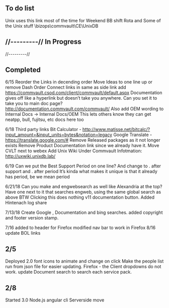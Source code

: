 To do list 
--------------
Unix uses this link most of the time for Weekend BB shift Rota and Some of the Unix stuff \\bizops\commvault\CE\UnixDB


//---------//
In Progress
--------------


//---------//

Completed
-------------
6/15
Reorder the Links in decending order 
Move Ideas to one line up or remove Dash
Order Connect links in same as side link 
add https://commvault.csod.com/client/commvault/default.aspx 
Documentation gives off like a hyperlink but doesn’t take you anywhere. Can you set it to take you to main doc page? http://documentation.commvault.com/commvault/ 
Also add OEM wording to Internal Docs -> Internal Docs/OEM This lets others know they can get neatpp, bull, fujitsu, etc docs here too

6/18
Third party links
Bit Calculator - http://www.matisse.net/bitcalc/?input_amount=&input_units=bytes&notation=legacy
Google Translate - https://translate.google.com/# 
Remove Released packages as it not longer exists
Remove Product Documentation link since we already have it. 
Move CVLT next to webex
Add Unix Wiki Under Commvault Infotmation: http://uxwiki.unixdb.lab/

6/19
Can we put the Best Support Period on one line? And change to . after support and . after period It’s kinda what makes it unique is that it already has period, be we mean period


6/21/18
Can you  make and engwebsearch as well like Alexandria at the top? Have one next to it that searches engweb, using the same global search as above
BTW Clicking this does nothing v11 documentation button.
Added Hintenach log share 

7/13/18
Create Google , Documentation and bing searches.
added copyright and footer version stamp.

7/16
added <meta charset="utf-8"/> to header for Firefox
modified nav bar to work in Firefox
 8/16
  update BOL links

2/5
-----   
Deployed 2.0
font icons to animate and change on click 
Make the people list run from json file for easier updating. 
Firefox - the Client dropdowns do not work. 
update Document search to search each service pack.

2/8
--------------------
Started 3.0
Node.js angular cli
Serverside move


